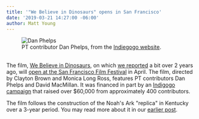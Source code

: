 ```yaml
---
title: '"We Believe in Dinosaurs" opens in San Francisco'
date: '2019-03-21 14:27:00 -06:00'
author: Matt Young
---
```

<figure>
<img src="/PT/uploads/2019/Dan_Phelps_600.jpg" alt="Dan Phelps"/>
<figcaption>
PT contributor Dan Phelps, from the <a href="https://www.indiegogo.com/projects/we-believe-in-dinosaurs#/">Indiegogo website</a>.
</figcaption>
</figure><br/>
The film, <a href="https://www.imdb.com/title/tt6316506/">We Believe in Dinosaurs</a>, on which <a href="https://pandasthumb.org/archives/2016/12/we-believe-in-dinosaurs.html">we reported</a> a bit over 2 years ago, will <a href="https://sffilm.org/event/we-believe-in-dinosaurs/">open at the San Francisco Film Festival</a> in April. The film, directed by Clayton Brown and Monica Long Ross, features PT contributors Dan Phelps and David MacMillan. It was financed in part by an <a href="https://www.indiegogo.com/projects/we-believe-in-dinosaurs#/">Indigogo campaign</a> that raised over $60,000 from approximately 400 contributors.<br/>

The film follows the construction of the Noah's Ark "replica" in Kentucky over a 3-year period. You may read more about it in our <a href="https://pandasthumb.org/archives/2016/12/we-believe-in-dinosaurs.html">earlier post</a>.
